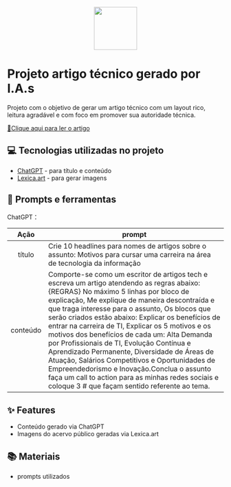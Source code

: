 <p align="center">
    <img width="100" src="banner (1) .png">
</p>

# Projeto artigo técnico gerado por I.A.s

Projeto com o objetivo de gerar um artigo técnico com um layout rico, leitura agradável e com foco em promover sua autoridade técnica.

<a href="https://web.dio.me/articles/futuro-promissor-5-razoes-para-apostar-em-uma-carreira-em-tecnologia-da-informacao?back=%2Farticles&open-modal=true&page=1&order=oldest" title="View PDF now"> 📕Clique aqui para ler o artigo</a>

## 💻 Tecnologias utilizadas no projeto

- [ChatGPT](https://chat.openai.com/) - para título e conteúdo
- [Lexica.art](https://lexica.art/) - para gerar imagens

## 📄 Prompts e ferramentas


ChatGPT：

|   Ação   | prompt                                                                                                                                                                                                                                                                         |
| :------: | ------------------------------------------------------------------------------------------------------------------------------------------------------------------------------------------------------------------------------------------------------------------------------ |
|  título  | Crie 10 headlines para nomes de artigos sobre o assunto: Motivos para cursar uma carreira na área de tecnologia da informação                                                                                                                                                                                                    |
| conteúdo | Comporte-se como um escritor de artigos tech e escreva um artigo atendendo as regras abaixo: {REGRAS} No máximo 5 linhas por bloco de explicação, Me explique de maneira descontraída e que traga interesse para o assunto, Os blocos que serão criados estão abaixo: Explicar os benefícios de entrar na carreira de TI, ⁠Explicar os 5 motivos e os motivos dos benefícios de cada um: Alta Demanda por Profissionais de TI, Evolução Contínua e Aprendizado Permanente, Diversidade de Áreas de Atuação, Salários Competitivos e Oportunidades de Empreendedorismo e Inovação.⁠Conclua o assunto ⁠faça um call to action para as minhas redes sociais e coloque 3 # que façam sentido referente ao tema. |

## ✨ Features

- Conteúdo gerado via ChatGPT
- Imagens do acervo público geradas via Lexica.art

## 📚 Materiais

- prompts utilizados
